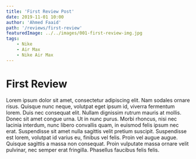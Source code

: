 ```yaml
---
title: 'First Review Post'
date: 2019-11-01 10:00
author: 'Ahmed Faaid'
path: '/reviews/first-review'
featuredImage: ../../images/001-first-review-img.jpg
tags:
    - Nike
    - Air Max
    - Nike Air Max
---
```


# First Review

Lorem ipsum dolor sit amet, consectetur adipiscing elit. Nam sodales ornare risus. Quisque nunc neque, volutpat eget ipsum id, viverra fermentum lorem. Duis nec consequat elit. Nullam dignissim rutrum mauris at mollis. Donec sit amet congue urna. Ut in nunc purus. Morbi rhoncus, nisi nec lacinia interdum, nunc libero convallis quam, in euismod felis ipsum nec erat. Suspendisse sit amet nulla sagittis velit pretium suscipit. Suspendisse est lorem, volutpat id varius eu, finibus vel felis. Proin vel augue augue. Quisque sagittis a massa non consequat. Proin vulputate massa ornare velit pulvinar, nec semper erat fringilla. Phasellus faucibus felis felis.
